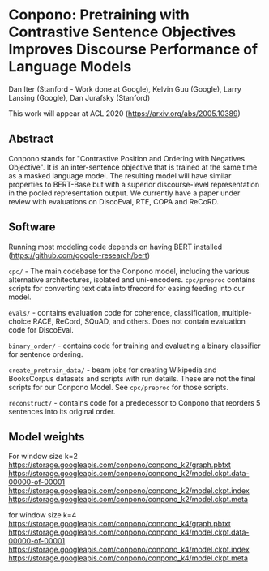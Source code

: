 # Conpono: Pretraining with Contrastive Sentence Objectives Improves Discourse Performance of Language Models

Dan Iter (Stanford - Work done at Google), Kelvin Guu (Google), Larry Lansing (Google), Dan Jurafsky (Stanford)

This work will appear at ACL 2020 (https://arxiv.org/abs/2005.10389)

## Abstract

Conpono stands for "Contrastive Position and Ordering with Negatives Objective".
It is an inter-sentence objective that is trained at the same time as a masked language model.
The resulting model will have similar properties to BERT-Base but with a superior discourse-level representation
in the pooled representation output.
We currently have a paper under review with evaluations on DiscoEval, RTE, COPA and ReCoRD.

## Software

Running most modeling code depends on having BERT installed (https://github.com/google-research/bert)

`cpc/` - The main codebase for the Conpono model, including the various alternative
architectures, isolated and uni-encoders. `cpc/preproc` contains scripts for converting
text data into tfrecord for easing feeding into our model.

`evals/` - contains evaluation code for coherence, classification, multiple-choice
RACE, ReCord, SQuAD, and others. Does not contain evaluation code for DiscoEval.

`binary_order/` - contains code for training and evaluating a binary classifier
for sentence ordering.

`create_pretrain_data/` - beam jobs for creating Wikipedia and BooksCorpus
datasets and scripts with run details. These are not the final scripts for our
Conpono Model. See `cpc/preproc` for those scripts.

`reconstruct/` - contains code for a predecessor to Conpono that reorders 5
sentences into its original order.


## Model weights

For window size k=2
https://storage.googleapis.com/conpono/conpono_k2/graph.pbtxt
https://storage.googleapis.com/conpono/conpono_k2/model.ckpt.data-00000-of-00001
https://storage.googleapis.com/conpono/conpono_k2/model.ckpt.index
https://storage.googleapis.com/conpono/conpono_k2/model.ckpt.meta

for window size k=4
https://storage.googleapis.com/conpono/conpono_k4/graph.pbtxt
https://storage.googleapis.com/conpono/conpono_k4/model.ckpt.data-00000-of-00001
https://storage.googleapis.com/conpono/conpono_k4/model.ckpt.index
https://storage.googleapis.com/conpono/conpono_k4/model.ckpt.meta
